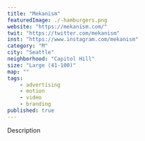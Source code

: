 ```yaml
---
title: "Mekanism"
featuredImage: ./-hamburgers.png
website: "https://mekanism.com/"
twit: "https://twitter.com/mekanism"
inst: "https://www.instagram.com/mekanism"
category: "M"
city: "Seattle"
neighborhood: "Capitol Hill"
size: "Large (41-100)"
map: ""
tags:
    - advertising
    - motion
    - video
    - branding
published: true
---
```


Description

